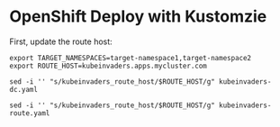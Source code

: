 # OpenShift Deploy with Kustomzie

First, update the route host:

```
export TARGET_NAMESPACES=target-namespace1,target-namespace2
export ROUTE_HOST=kubeinvaders.apps.mycluster.com

sed -i '' "s/kubeinvaders_route_host/$ROUTE_HOST/g" kubeinvaders-dc.yaml

sed -i '' "s/kubeinvaders_route_host/$ROUTE_HOST/g" kubeinvaders-route.yaml
```